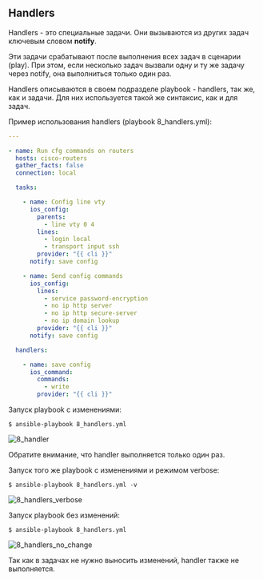 ## Handlers

Handlers - это специальные задачи.
Они вызываются из других задач ключевым словом __notify__.

Эти задачи срабатывают после выполнения всех задач в сценарии (play).
При этом, если несколько задач вызвали одну и ту же задачу через notify, она выполниться только один раз.

Handlers описываются в своем подразделе playbook - handlers, так же, как и задачи.
Для них используется такой же синтаксис, как и для задач.

Пример использования handlers (playbook 8_handlers.yml):
```yml
---

- name: Run cfg commands on routers
  hosts: cisco-routers
  gather_facts: false
  connection: local

  tasks:

    - name: Config line vty
      ios_config:
        parents:
          - line vty 0 4
        lines:
          - login local
          - transport input ssh
        provider: "{{ cli }}"
      notify: save config

    - name: Send config commands
      ios_config:
        lines:
          - service password-encryption
          - no ip http server
          - no ip http secure-server
          - no ip domain lookup
        provider: "{{ cli }}"
      notify: save config

  handlers:

    - name: save config
      ios_command:
        commands:
          - write
        provider: "{{ cli }}"
```

Запуск playbook с изменениями:
```
$ ansible-playbook 8_handlers.yml
```

![8_handler](https://raw.githubusercontent.com/natenka/Ansible-for-network-engineers/master/images/8_handler.png)

Обратите внимание, что handler выполняется только один раз.

Запуск того же playbook с изменениями и режимом verbose:
```
$ ansible-playbook 8_handlers.yml -v
```

![8_handlers_verbose](https://raw.githubusercontent.com/natenka/Ansible-for-network-engineers/master/images/8_handlers_verbose.png)


Запуск playbook без изменений:
```
$ ansible-playbook 8_handlers.yml
```

![8_handlers_no_change](https://raw.githubusercontent.com/natenka/Ansible-for-network-engineers/master/images/8_handlers_no_change.png)

Так как в задачах не  нужно выносить изменений, handler также не выполняется.

